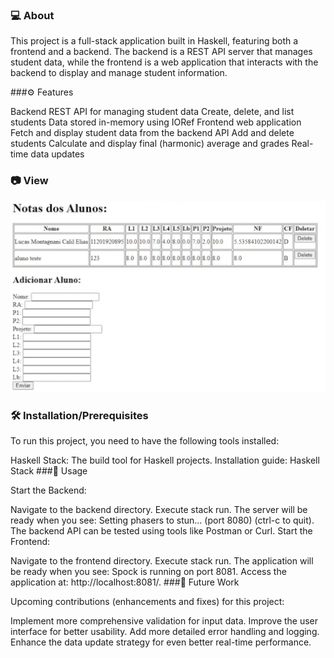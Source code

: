 ### 💻 About

This project is a full-stack application built in Haskell, featuring both a frontend and a backend. The backend is a REST API server that manages student data, while the frontend is a web application that interacts with the backend to display and manage student information.

###⚙️ Features

Backend REST API for managing student data
Create, delete, and list students
Data stored in-memory using IORef
Frontend web application
Fetch and display student data from the backend API
Add and delete students
Calculate and display final (harmonic) average and grades
Real-time data updates

### 📷 View
<img src="/assets/images/projetoHaskellCaptura.PNG"/>

### 🛠️ Installation/Prerequisites

To run this project, you need to have the following tools installed:

Haskell Stack: The build tool for Haskell projects.
Installation guide: Haskell Stack
###📜 Usage

Start the Backend:

Navigate to the backend directory.
Execute stack run.
The server will be ready when you see: Setting phasers to stun... (port 8080) (ctrl-c to quit).
The backend API can be tested using tools like Postman or Curl.
Start the Frontend:

Navigate to the frontend directory.
Execute stack run.
The application will be ready when you see: Spock is running on port 8081.
Access the application at: http://localhost:8081/.
###📆 Future Work

Upcoming contributions (enhancements and fixes) for this project:

Implement more comprehensive validation for input data.
Improve the user interface for better usability.
Add more detailed error handling and logging.
Enhance the data update strategy for even better real-time performance.
